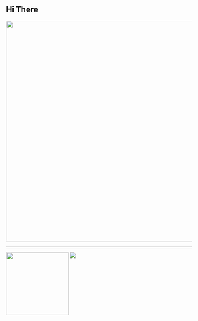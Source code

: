 ## Hi There 
<p align="middle">
  <img width="600" src="https://github-profile-trophy.vercel.app/?username=geekyahmed&rank=SS,S,AAA,AA,A,B,C&row=1&column=5"/>
</p>

---

<div>
  <img height="170" align="left" src="https://github-readme-stats.vercel.app/api?username=geekyahmed&count_private=true&include_all_commits=true" />
  <img src="https://github-readme-stats.vercel.app/api/top-langs/?username=geekyahmed&layout=compact" />
</div>
